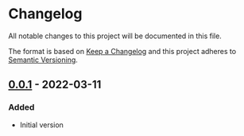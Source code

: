 # Changelog

All notable changes to this project will be documented in this file.

The format is based on [Keep a Changelog](http://keepachangelog.com/)
and this project adheres to [Semantic Versioning](http://semver.org/).

## [0.0.1] - 2022-03-11

### Added

* Initial version

[0.0.1]: https://github.com/release-flow/keep-a-changelog-release-example/releases/tag/v0.0.1
